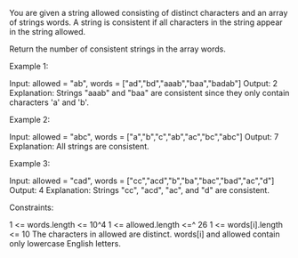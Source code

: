 You are given a string allowed consisting of distinct characters and an array
of strings words. A string is consistent if all characters in the string
appear in the string allowed.

Return the number of consistent strings in the array words.


Example 1:


Input: allowed = "ab", words = ["ad","bd","aaab","baa","badab"]
Output: 2
Explanation: Strings "aaab" and "baa" are consistent since they only contain
characters 'a' and 'b'.


Example 2:


Input: allowed = "abc", words = ["a","b","c","ab","ac","bc","abc"]
Output: 7
Explanation: All strings are consistent.


Example 3:


Input: allowed = "cad", words = ["cc","acd","b","ba","bac","bad","ac","d"]
Output: 4
Explanation: Strings "cc", "acd", "ac", and "d" are consistent.



Constraints:


1 <= words.length <= 10^4
1 <= allowed.length <=^ 26
1 <= words[i].length <= 10
The characters in allowed are distinct.
words[i] and allowed contain only lowercase English letters.




